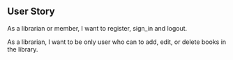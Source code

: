 ## User Story
As a librarian or member, I want to register, sign_in and logout.

As a librarian, I want to be only user who can to add, edit, or delete books in the library.

